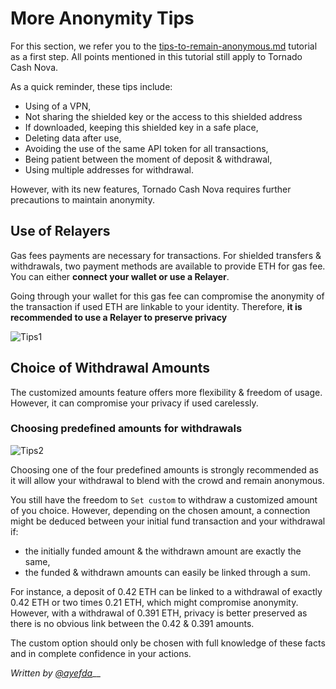 # More Anonymity Tips

For this section, we refer you to the [tips-to-remain-anonymous.md](../general/tips-to-remain-anonymous.md "mention") tutorial as a first step. All points mentioned in this tutorial still apply to Tornado Cash Nova.

As a quick reminder, these tips include:

* Using of a VPN,
* Not sharing the shielded key or the access to this shielded address
* If downloaded, keeping this shielded key in a safe place,
* Deleting data after use,
* Avoiding the use of the same API token for all transactions,
* Being patient between the moment of deposit & withdrawal,
* Using multiple addresses for withdrawal.

However, with its new features, Tornado Cash Nova requires further precautions to maintain anonymity.

## Use of Relayers <a href="#use-of-relayers" id="use-of-relayers"></a>

Gas fees payments are necessary for transactions. For shielded transfers & withdrawals, two payment methods are available to provide ETH for gas fee. You can either **connect your wallet or use a Relayer**.

Going through your wallet for this gas fee can compromise the anonymity of the transaction if used ETH are linkable to your identity. Therefore, **it is recommended to use a Relayer to preserve privacy**

![Tips1](https://i.imgur.com/PsZ89Ym.png)

## Choice of Withdrawal Amounts <a href="#choice-of-withdrawal-amounts" id="choice-of-withdrawal-amounts"></a>

The customized amounts feature offers more flexibility & freedom of usage. However, it can compromise your privacy if used carelessly.

### Choosing predefined amounts for withdrawals <a href="#choosing-predefined-amounts-for-withdrawals" id="choosing-predefined-amounts-for-withdrawals"></a>

![Tips2](https://i.imgur.com/dKYvNQT.png)

Choosing one of the four predefined amounts is strongly recommended as it will allow your withdrawal to blend with the crowd and remain anonymous.

You still have the freedom to `Set custom` to withdraw a customized amount of you choice. However, depending on the chosen amount, a connection might be deduced between your initial fund transaction and your withdrawal if:

* the initially funded amount & the withdrawn amount are exactly the same,
* the funded & withdrawn amounts can easily be linked through a sum.

For instance, a deposit of 0.42 ETH can be linked to a withdrawal of exactly 0.42 ETH or two times 0.21 ETH, which might compromise anonymity. However, with a withdrawal of 0.391 ETH, privacy is better preserved as there is no obvious link between the 0.42 & 0.391 amounts.

The custom option should only be chosen with full knowledge of these facts and in complete confidence in your actions.



_Written by_ [_@ayefda_](https://torn.community/u/ayefda)__
